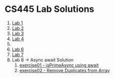 # CS445 Lab Solutions

1. [Lab 1](https://github.com/Tekleyigzaw21/CS445-lab-solns/blob/main/lab1/Lab%201%20Solution.pdf)
2. [Lab 2](https://github.com/Tekleyigzaw21/CS445-lab-solns/tree/main/lab2)
3. [Lab 3](https://github.com/Tekleyigzaw21/CS445-lab-solns/tree/main/lab3)
4. [Lab 4](https://github.com/Tekleyigzaw21/CS445-lab-solns/tree/main/lab4)
5.
6. [Lab 6](https://github.com/Tekleyigzaw21/CS445-lab-solns/tree/main/lab6)
7. [Lab 7](https://github.com/Tekleyigzaw21/CS445-lab-solns/tree/main/lab7)
8. Lab 8 -> Async await Solution
   1. [exercise01 - isPrimeAsync using await](./lab8/exercise01.js)
   2. [exercise02 - Remove Duplicates from Array](./lab8/exercise02.js)
